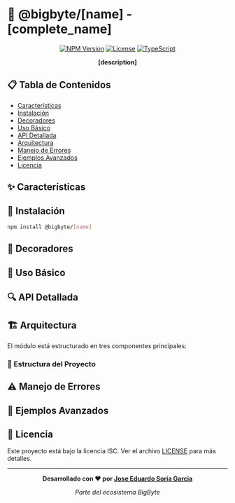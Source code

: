 # 🔄️ @bigbyte/[name] - [complete_name]

<div align="center">

[![NPM Version](https://img.shields.io/badge/version-0.1.0-blue.svg)](https://www.npmjs.com/package/@bigbyte/[name])
[![License](https://img.shields.io/badge/license-ISC-green.svg)](LICENSE)
[![TypeScript](https://img.shields.io/badge/TypeScript-5.9-blue.svg)](https://www.typescriptlang.org/)

**[description]**

</div>

## 📋 Tabla de Contenidos

- [Características](#-características)
- [Instalación](#-instalación)
- [Decoradores](#-decoradores)
- [Uso Básico](#-uso-básico)
- [API Detallada](#-api-detallada)
- [Arquitectura](#-arquitectura)
- [Manejo de Errores](#-manejo-de-errores)
- [Ejemplos Avanzados](#-ejemplos-avanzados)
- [Licencia](#-licencia)

## ✨ Características
<!-- * Lista de caracteristicas exportadas por la libreria -->

## 🚀 Instalación

```bash
npm install @bigbyte/[name]
```

## 🤖 Decoradores
<!-- Lista de los decoradores: que hacen y sus inputs y configuraciones. Indicar si tienen que respetar algun orden -->

## 🔧 Uso Básico
<!-- * Descripcion de los usos basicos y concretos de los elementos exportados por la libreria -->

## 🔍 API Detallada
<!-- Detalle de los elementos y los metodos principales exportados por la libreria -->

## 🏗️ Arquitectura

El módulo está estructurado en tres componentes principales:

### 📁 Estructura del Proyecto

<!-- Estructura del proyecto, ejemplo:
```
src/
├── container/
│   └── CtxStore.ts          # Contenedor principal de valores
├── model/
│   └── StoreValue.ts        # Modelo de valor almacenado
├── service/
│   └── ValueStore.ts        # Servicio para operaciones programáticas
└── constant/
    └── index.ts             # Constantes del módulo
``` -->

## ⚠️ Manejo de Errores
<!-- Lista de excepciones exportados o gestionadas por la libreria -->

## 🔧 Ejemplos Avanzados
<!-- Algunos ejemplos mas avanzados de uso de la libreira -->

## 📄 Licencia

Este proyecto está bajo la licencia ISC. Ver el archivo [LICENSE](LICENSE) para más detalles.

---

<div align="center">

**Desarrollado con ❤️ por [Jose Eduardo Soria Garcia](mailto:pepesoriagarcia99@gmail.com)**

*Parte del ecosistema BigByte*

</div>

